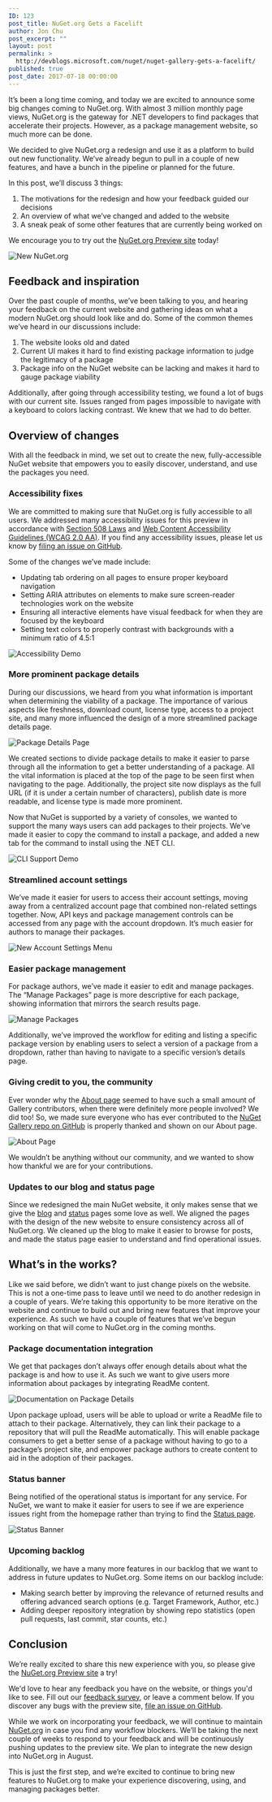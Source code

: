 ```yaml
---
ID: 123
post_title: NuGet.org Gets a Facelift
author: Jon Chu
post_excerpt: ""
layout: post
permalink: >
  http://devblogs.microsoft.com/nuget/nuget-gallery-gets-a-facelift/
published: true
post_date: 2017-07-18 00:00:00
---
```

It’s been a long time coming, and today we are excited to announce some big changes coming to NuGet.org. With almost 3 million monthly page views, NuGet.org is the gateway for .NET developers to find packages that accelerate their projects. However, as a package management website, so much more can be done. 

We decided to give NuGet.org a redesign and use it as a platform to build out new functionality. We’ve already begun to pull in a couple of new features, and have a bunch in the pipeline or planned for the future.

In this post, we’ll discuss 3 things:

1.  The motivations for the redesign and how your feedback guided our decisions
2.  An overview of what we’ve changed and added to the website
3.  A sneak peak of some other features that are currently being worked on 

We encourage you to try out the [NuGet.org Preview site][1] today! 

![New NuGet.org][2]

## Feedback and inspiration

Over the past couple of months, we’ve been talking to you, and hearing your feedback on the current website and gathering ideas on what a modern NuGet.org should look like and do. Some of the common themes we’ve heard in our discussions include:

1.  The website looks old and dated
2.  Current UI makes it hard to find existing package information to judge the legitimacy of a package
3.  Package info on the NuGet website can be lacking and makes it hard to gauge package viability

Additionally, after going through accessibility testing, we found a lot of bugs with our current site. Issues ranged from pages impossible to navigate with a keyboard to colors lacking contrast. We knew that we had to do better. 

## Overview of changes

With all the feedback in mind, we set out to create the new, fully-accessible NuGet website that empowers you to easily discover, understand, and use the packages you need.

### Accessibility fixes

We are committed to making sure that NuGet.org is fully accessible to all users. We addressed many accessibility issues for this preview in accordance with [Section 508 Laws][3] and [Web Content Accessibility Guidelines (WCAG 2.0 AA)][4]. If you find any accessibility issues, please let us know by [filing an issue on GitHub][5].

Some of the changes we’ve made include:

*   Updating tab ordering on all pages to ensure proper keyboard navigation 
*   Setting ARIA attributes on elements to make sure screen-reader technologies work on the website
*   Ensuring all interactive elements have visual feedback for when they are focused by the keyboard
*   Setting text colors to properly contrast with backgrounds with a minimum ratio of 4.5:1

![Accessibility Demo][6]

### More prominent package details

During our discussions, we heard from you what information is important when determining the viability of a package. The importance of various aspects like freshness, download count, license type, access to a project site, and many more influenced the design of a more streamlined package details page. 

![Package Details Page][7]

We created sections to divide package details to make it easier to parse through all the information to get a better understanding of a package. All the vital information is placed at the top of the page to be seen first when navigating to the page. Additionally, the project site now displays as the full URL (if it is under a certain number of characters), publish date is more readable, and license type is made more prominent. 

Now that NuGet is supported by a variety of consoles, we wanted to support the many ways users can add packages to their projects. We’ve made it easier to copy the command to install a package, and added a new tab for the command to install using the .NET CLI. 

![CLI Support Demo][8]

### Streamlined account settings

We’ve made it easier for users to access their account settings, moving away from a centralized account page that combined non-related settings together. Now, API keys and package management controls can be accessed from any page with the account dropdown. It’s much easier for authors to manage their packages.

![New Account Settings Menu][9]

### Easier package management

For package authors, we’ve made it easier to edit and manage packages. The “Manage Packages” page is more descriptive for each package, showing information that mirrors the search results page. 

![Manage Packages][10]

Additionally, we’ve improved the workflow for editing and listing a specific package version by enabling users to select a version of a package from a dropdown, rather than having to navigate to a specific version’s details page. 

### Giving credit to you, the community

Ever wonder why the [About page][11] seemed to have such a small amount of Gallery contributors, when there were definitely more people involved? We did too! So, we made sure everyone who has ever contributed to the [NuGet Gallery repo on GitHub][5] is properly thanked and shown on our About page. 

![About Page][12]

We wouldn’t be anything without our community, and we wanted to show how thankful we are for your contributions. 

### Updates to our blog and status page

Since we redesigned the main NuGet website, it only makes sense that we give the [blog][13] and [status][14] pages some love as well. We aligned the pages with the design of the new website to ensure consistency across all of NuGet.org. We cleaned up the blog to make it easier to browse for posts, and made the status page easier to understand and find operational issues. 

## What’s in the works?

Like we said before, we didn’t want to just change pixels on the website. This is not a one-time pass to leave until we need to do another redesign in a couple of years. We’re taking this opportunity to be more iterative on the website and continue to build out and bring new features that improve your experience. As such we have a couple of features that we’ve begun working on that will come to NuGet.org in the coming months. 

### Package documentation integration

We get that packages don’t always offer enough details about what the package is and how to use it. As such we want to give users more information about packages by integrating ReadMe content. 

![Documentation on Package Details][15]

Upon package upload, users will be able to upload or write a ReadMe file to attach to their package. Alternatively, they can link their package to a repository that will pull the ReadMe automatically. This will enable package consumers to get a better sense of a package without having to go to a package’s project site, and empower package authors to create content to aid in the adoption of their packages. 

### Status banner

Being notified of the operational status is important for any service. For NuGet, we want to make it easier for users to see if we are experience issues right from the homepage rather than trying to find the [Status page][14].

![Status Banner][16]

### Upcoming backlog

Additionally, we have a many more features in our backlog that we want to address in future updates to NuGet.org. Some items on our backlog include:

*   Making search better by improving the relevance of returned results and offering advanced search options (e.g. Target Framework, Author, etc.)
*   Adding deeper repository integration by showing repo statistics (open pull requests, last commit, star counts, etc.)

## Conclusion

We’re really excited to share this new experience with you, so please give the [NuGet.org Preview site][1] a try! 

We'd love to hear any feedback you have on the website, or things you'd like to see. Fill out our [feedback survey][17], or leave a comment below. If you discover any bugs with the preview site, [file an issue on GitHub][5]. 

While we work on incorporating your feedback, we will continue to maintain [NuGet.org][18] in case you find any workflow blockers. We’ll be taking the next couple of weeks to respond to your feedback and will be continuously pushing updates to the preview site. We plan to integrate the new design into NuGet.org in August.

This is just the first step, and we’re excited to continue to bring new features to NuGet.org to make your experience discovering, using, and managing packages better.

 [1]: https://preview.nuget.org
 [2]: https://devblogs.microsoft.com/nuget/wp-content/uploads/sites/49/2019/05/NuGet-Gallery-Home-New.png
 [3]: https://www.section508.gov/content/learn/laws-and-policies
 [4]: https://www.w3.org/TR/WCAG20/
 [5]: https://github.com/NuGet/NuGetGallery
 [6]: https://devblogs.microsoft.com/nuget/wp-content/uploads/sites/49/2019/05/NuGet-Gallery-Accessibility-Focus.gif
 [7]: https://devblogs.microsoft.com/nuget/wp-content/uploads/sites/49/2019/05/NuGet-Gallery-PackageInfo-Overview.png
 [8]: https://devblogs.microsoft.com/nuget/wp-content/uploads/sites/49/2019/05/NuGet-Gallery-PackageInfo-CLI.gif
 [9]: https://devblogs.microsoft.com/nuget/wp-content/uploads/sites/49/2019/05/NuGet-Gallery-AccountSettings.gif
 [10]: https://devblogs.microsoft.com/nuget/wp-content/uploads/sites/49/2019/05/NuGet-Gallery-ManagePackages.png
 [11]: https://www.nuget.org/policies/About
 [12]: https://devblogs.microsoft.com/nuget/wp-content/uploads/sites/49/2019/05/NuGet-Gallery-About.png
 [13]: http://blog.nuget.org
 [14]: https://status.nuget.org
 [15]: https://devblogs.microsoft.com/nuget/wp-content/uploads/sites/49/2019/05/NuGet-Gallery-Packages-Documentation.png
 [16]: https://devblogs.microsoft.com/nuget/wp-content/uploads/sites/49/2019/05/NuGet-Gallery-ServiceWarning.png
 [17]: https://www.research.net/r/XP9GS73
 [18]: https://www.nuget.org